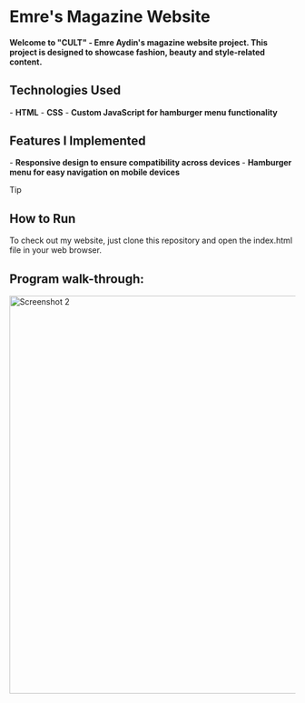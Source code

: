 <h1>Emre's Magazine Website</h1>
<h4>Welcome to "CULT" - Emre Aydin's magazine website project. This project is designed to showcase fashion, beauty and style-related content.</h4>

<h2>Technologies Used</h2>
- <b>HTML</b> 
- <b>CSS</b>
- <b>Custom JavaScript for hamburger menu functionality</b>



<h2>Features I Implemented </h2>
- <b> Responsive design to ensure compatibility across devices </b>
- <b> Hamburger menu for easy navigation on mobile devices </b>


> [!TIP]
> <h2>How to Run</h2>
> To check out my website, just clone this repository and open the index.html file in your web browser.


<h2>Program walk-through: </h2>

 <img src="./Screenshots/Main.gif" alt="Screenshot 2" width="700px">
